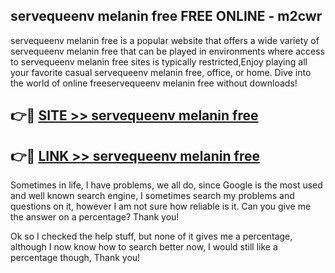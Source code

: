 ## servequeenv melanin free FREE ONLINE - m2cwr

servequeenv melanin free is a popular website that offers a wide variety of servequeenv melanin free that can be played in environments where access to servequeenv melanin free sites is typically restricted,Enjoy playing all your favorite casual servequeenv melanin free, office, or home. Dive into the world of online freeservequeenv melanin free without downloads!

## 👉🔴 [SITE >> servequeenv melanin free](http://news.freeplayer.one?title=servequeenv_melanin_free&ref=FRRE)

## 👉🔴 [LINK >> servequeenv melanin free](http://news.freeplayer.one?title=servequeenv_melanin_free&ref=FREE)

Sometimes in life, I have problems, we all do, since Google is the most used and well known search engine, I sometimes search my problems and questions on it, however I am not sure how reliable is it. Can you give me the answer on a percentage? Thank you!

Ok so I checked the help stuff, but none of it gives me a percentage, although I now know how to search better now, I would still like a percentage though, Thank you!